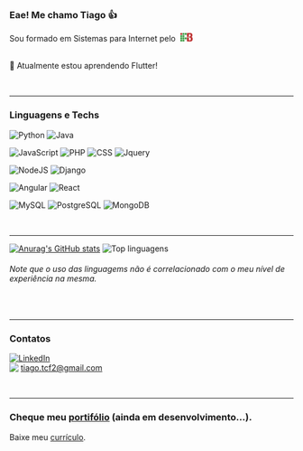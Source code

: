### Eae! Me chamo Tiago 👍

Sou formado em Sistemas para Internet pelo&nbsp;
<a href="https://www.ifb.edu.br" title="Página do Instituto Federal de Brasília" target="_blank">
  <img src="ifb.svg" width="22px" align="bottom"/>
<a>
<br>
<br>
  
🌱 Atualmente estou aprendendo Flutter!

<br>
  
---

### Linguagens e Techs
![Python](https://img.shields.io/badge/Python-3776AB?logo=python&logoColor=white&style=for-the-badge)
![Java](https://img.shields.io/badge/Java-007396?logo=java&logoColor=white&style=for-the-badge)

![JavaScript](https://img.shields.io/badge/JavaScript-F7DF1E?logo=javascript&logoColor=black&style=for-the-badge)
![PHP](https://img.shields.io/badge/PHP-777BB4?logo=java&logoColor=white&style=for-the-badge)
![CSS](https://img.shields.io/badge/CSS-1572B6?logo=css3&logoColor=white&style=for-the-badge)
![Jquery](https://img.shields.io/badge/JQuery-0769AD?logo=jquery&logoColor=white&style=for-the-badge)  
  
![NodeJS](https://img.shields.io/badge/NodeJS-339933?logo=node.js&logoColor=white&style=for-the-badge)
![Django](https://img.shields.io/badge/Django-092E20?logo=django&logoColor=white&style=for-the-badge)
  
![Angular](https://img.shields.io/badge/Angular-DD0031?logo=angular&logoColor=white&style=for-the-badge)
![React](https://img.shields.io/badge/React-61DAFB?logo=react&logoColor=white&style=for-the-badge)

![MySQL](https://img.shields.io/badge/MySQL-4479A1?logo=mysql&logoColor=white&style=for-the-badge)
![PostgreSQL](https://img.shields.io/badge/PostgreSQL-4169E1?logo=postgresql&logoColor=white&style=for-the-badge)
![MongoDB](https://img.shields.io/badge/MongoDB-47A248?logo=mongodb&logoColor=white&style=for-the-badge)

<br>
  
---

<!-- - 🔭 I’m currently working on ...
- 🌱 I’m currently learning ...
- 👯 I’m looking to collaborate on ...
- 🤔 I’m looking for help with ...
- 💬 Ask me about ...
- 📫 How to reach me: ...
- 😄 Pronouns: ...
- ⚡ Fun fact: ... -->

[![Anurag's GitHub stats](https://github-readme-stats.vercel.app/api?username=tiagocf2)](https://github.com/anuraghazra/github-readme-stats)
![Top linguagens](https://github-readme-stats.vercel.app/api/top-langs/?username=tiagocf2&layout=compact)
###### _Note que o uso das linguagems não é correlacionado com o meu nível de experiência na mesma._
  
<br>
  
---
  
### Contatos
[![LinkedIn](https://img.shields.io/badge/LinkedIn-0A66C2?logo=linkedin&logoColor=white&style=for-the-badge)](https://www.linkedin.com/in/tcf2 "Meu perfil no Linkedin ☻")  
<img src="https://img.shields.io/badge/Gmail-EA4335?logo=gmail&logoColor=white&style=for-the-badge" align="top" /> tiago.tcf2@gmail.com  

<br>
  
---
 
### Cheque meu [portifólio](https://tiagocf2.github.io/) (ainda em desenvolvimento...).
Baixe meu [currículo](https://github.com/Tiagocf2/Tiagocf2/raw/main/Corriculum-Vitae--Tiago-Civatti-Frausino.pdf).  

